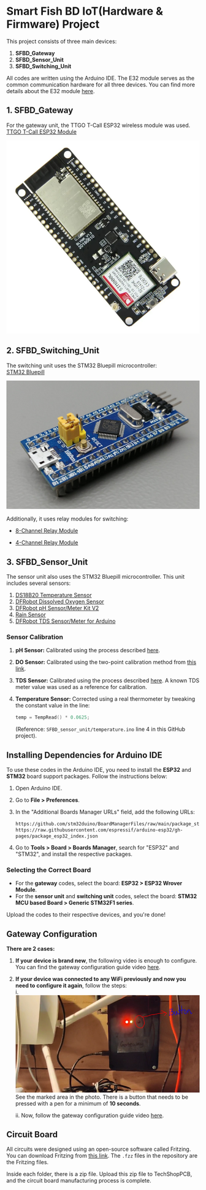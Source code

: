 
# Smart Fish BD IoT(Hardware & Firmware) Project 

This project consists of three main devices:

1. **SFBD_Gateway**  
2. **SFBD_Sensor_Unit**  
3. **SFBD_Switching_Unit**  

All codes are written using the Arduino IDE. The E32 module serves as the common communication hardware for all three devices. You can find more details about the E32 module [here](https://www.bdtronics.com/e32-433t30d-lora-433mhz-sx1278-10km-wireless-transmitter-and-receiver-uart-rf-module.html?srsltid=AfmBOorOa9TfIWnLV8HoBnj7h4TW5uTZ1eW8SMQNh-CtPJsR8A7NeHYj).

## 1. SFBD_Gateway

For the gateway unit, the TTGO T-Call ESP32 wireless module was used.  
[TTGO T-Call ESP32 Module](https://store.roboticsbd.com/communication-module/1412-ttgo-t-call-esp32-wireless-module-gprs-antenna-sim-card-sim800l-board-robotics-bangladesh.html)

![TTGO T-Call](images/TTGO.jpg)


## 2. SFBD_Switching_Unit

The switching unit uses the STM32 Bluepill microcontroller:  
[STM32 Bluepill](https://store.roboticsbd.com/development-boards/350-stm32f103c8t6-blue-pill-development-board-robotics-bangladesh.html)

![Blue Pill](images/bluepill.jpeg)

Additionally, it uses relay modules for switching:

- [8-Channel Relay Module](https://store.roboticsbd.com/relay/1948-8-channel-5v-relay-module-robotics-bangladesh.html)  


- [4-Channel Relay Module](https://store.roboticsbd.com/robotics-parts/409-4-channel-5v-relay-board-module-robotics-bangladesh.html)  


## 3. SFBD_Sensor_Unit

The sensor unit also uses the STM32 Bluepill microcontroller. This unit includes several sensors:

1. [DS18B20 Temperature Sensor](https://store.roboticsbd.com/robotics-parts/414-waterproof-ds18b20-digital-thermal-probe-or-sensor-robotics-bangladesh.html)
2. [DFRobot Dissolved Oxygen Sensor](https://techshopbd.com/detail/3472/Gravity:_Analog_Dissolved_Oxygen_Sensor___Meter__Kit_For_Arduino_techshop_bangladesh)
3. [DFRobot pH Sensor/Meter Kit V2](https://techshopbd.com/detail/3366/Gravity:_Analog_pH_Sensor_Meter_Kit_V2_techshop_bangladesh)
4. [Rain Sensor](https://techshopbd.com/detail/3502/Rain_Sensor_Module_techshop_bangladesh)
5. [DFRobot TDS Sensor/Meter for Arduino](https://techshopbd.com/detail/3294/Gravity:_Analog_TDS_Sensor_Meter_for_Arduino_techshop_bangladesh)



### Sensor Calibration

1. **pH Sensor:** Calibrated using the process described [here](https://wiki.dfrobot.com/Gravity__Analog_pH_Sensor_Meter_Kit_V2_SKU_SEN0161-V2).
2. **DO Sensor:** Calibrated using the two-point calibration method from [this link](https://wiki.dfrobot.com/Gravity__Analog_Dissolved_Oxygen_Sensor_SKU_SEN0237).
3. **TDS Sensor:** Calibrated using the process described [here](https://wiki.dfrobot.com/Gravity__Analog_TDS_Sensor___Meter_For_Arduino_SKU__SEN0244). A known TDS meter value was used as a reference for calibration.
4. **Temperature Sensor:** Corrected using a real thermometer by tweaking the constant value in the line:

    ```cpp
    temp = TempRead() * 0.0625;
    ```

   (Reference: `SFBD_sensor_unit/temperature.ino` line 4 in this GitHub project).

## Installing Dependencies for Arduino IDE

To use these codes in the Arduino IDE, you need to install the **ESP32** and **STM32** board support packages. Follow the instructions below:

1. Open Arduino IDE.
2. Go to **File > Preferences**.
3. In the "Additional Boards Manager URLs" field, add the following URLs:

    ```
    https://github.com/stm32duino/BoardManagerFiles/raw/main/package_stmicroelectronics_index.json
    https://raw.githubusercontent.com/espressif/arduino-esp32/gh-pages/package_esp32_index.json
    ```

4. Go to **Tools > Board > Boards Manager**, search for "ESP32" and "STM32", and install the respective packages.

### Selecting the Correct Board

- For the **gateway** codes, select the board: **ESP32 > ESP32 Wrover Module**.
- For the **sensor unit** and **switching unit** codes, select the board: **STM32 MCU based Board > Generic STM32F1 series**.

Upload the codes to their respective devices, and you're done!

## Gateway Configuration

**There are 2 cases:**

1. **If your device is brand new**, the following video is enough to configure.  
   You can find the gateway configuration guide video [here](https://drive.google.com/file/d/18WGI2CXndcDLMi8Di_tGigBhUmnVskKT/view?usp=sharing).

2. **If your device was connected to any WiFi previously and now you need to configure it again**, follow the steps:  
   i. ![TTGO T-Call](images/gateway.PNG)  
      See the marked area in the photo. There is a button that needs to be pressed with a pen for a minimum of **10 seconds**.

   ii. Now, follow the gateway configuration guide video [here](https://drive.google.com/file/d/18WGI2CXndcDLMi8Di_tGigBhUmnVskKT/view?usp=sharing).

## Circuit Board

All circuits were designed using an open-source software called Fritzing. You can download Fritzing from [this link](https://drive.google.com/file/d/1iceu7ZeL34dju8lppnuAEAwVtYvj-atZ/view?usp=sharing). The `.fzz` files in the repository are the Fritzing files.

Inside each folder, there is a zip file. Upload this zip file to TechShopPCB, and the circuit board manufacturing process is complete.
